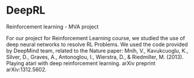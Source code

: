 # DeepRL
Reinforcement learning - MVA project

For our project for Reinforcement Learning course, we studied the use of deep neural networks to resolve RL Problems.
We used the code provided by DeepMind team, related to the Nature paper:
Mnih, V., Kavukcuoglu, K., Silver, D., Graves, A., Antonoglou, I., Wierstra, D., & Riedmiller, M. (2013). Playing atari with deep reinforcement learning. arXiv preprint arXiv:1312.5602.



